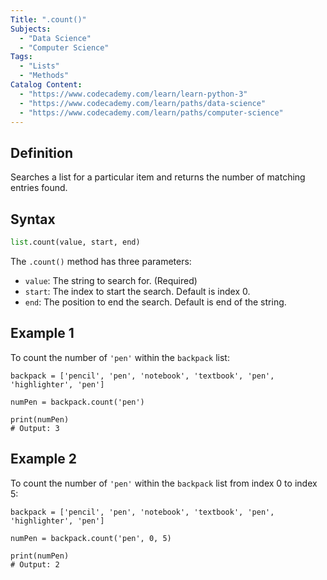 ```yaml
---
Title: ".count()"
Subjects:
  - "Data Science"
  - "Computer Science"
Tags:
  - "Lists"
  - "Methods"
Catalog Content:
  - "https://www.codecademy.com/learn/learn-python-3"
  - "https://www.codecademy.com/learn/paths/data-science"
  - "https://www.codecademy.com/learn/paths/computer-science"
---
```


## Definition 

Searches a list for a particular item and returns the number of matching entries found.

## Syntax

```py
list.count(value, start, end)
```

The `.count()` method has three parameters:

- `value`: The string to search for. (Required)
- `start`: The index to start the search. Default is index 0.
- `end`: The position to end the search. Default is end of the string.

## Example 1

To count the number of `'pen'` within the `backpack` list:

```codebyte/python
backpack = ['pencil', 'pen', 'notebook', 'textbook', 'pen', 'highlighter', 'pen']

numPen = backpack.count('pen')

print(numPen)
# Output: 3
```

## Example 2

To count the number of `'pen'` within the `backpack` list from index 0 to index 5:

```codebyte/python
backpack = ['pencil', 'pen', 'notebook', 'textbook', 'pen', 'highlighter', 'pen']

numPen = backpack.count('pen', 0, 5)

print(numPen)
# Output: 2
```